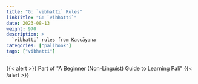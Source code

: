```yaml
---
title: "G: `vibhatti` Rules"
linkTitle: "G: `vibhatti`"
date: 2023-08-13
weight: 970
description: >
  `vibhatti` rules from Kaccāyana
categories: ["palibook"]
tags: ["vibhatti"]
---
```


{{< alert >}}
Part of "A Beginner (Non-Linguist) Guide to Learning Pali"
{{< /alert >}}
